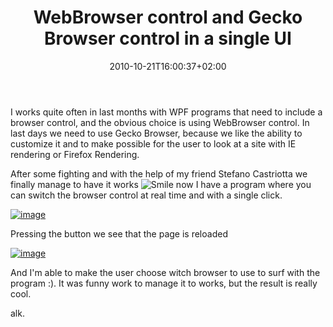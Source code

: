 ﻿---
title: "WebBrowser control and Gecko Browser control in a single UI"
description: ""
date: 2010-10-21T16:00:37+02:00
draft: false
tags: [Gecko]
categories: [WPF]
---
I works quite often in last months with WPF programs that need to include a browser control, and the obvious choice is using WebBrowser control. In last days we need to use Gecko Browser, because we like the ability to customize it and to make possible for the user to look at a site with IE rendering or Firefox Rendering.

After some fighting and with the help of my friend Stefano Castriotta we finally manage to have it works ![Smile](https://www.codewrecks.com/blog/wp-content/uploads/2010/10/wlEmoticonsmile1.png) now I have a program where you can switch the browser control at real time and with a single click.

[![image](https://www.codewrecks.com/blog/wp-content/uploads/2010/10/image_thumb7.png "image")](https://www.codewrecks.com/blog/wp-content/uploads/2010/10/image7.png)

Pressing the button we see that the page is reloaded

[![image](https://www.codewrecks.com/blog/wp-content/uploads/2010/10/image_thumb8.png "image")](https://www.codewrecks.com/blog/wp-content/uploads/2010/10/image8.png)

And I'm able to make the user choose witch browser to use to surf with the program :). It was funny work to manage it to works, but the result is really cool.

alk.
